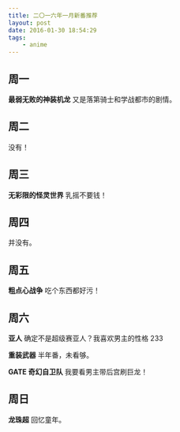 ```yaml
---
title: 二〇一六年一月新番推荐
layout: post
date: 2016-01-30 18:54:29
tags:
	- anime
---
```


## <span>周一</span>

**最弱无败的神装机龙** 又是落第骑士和学战都市的剧情。

## <span>周二</span>

没有！

## <span>周三</span>

**无彩限的怪灵世界** 乳摇不要钱！

## <span>周四</span>

并没有。

## <span>周五</span>

**粗点心战争** 吃个东西都好污！

## <span>周六</span>

**亚人** 确定不是超级赛亚人？我喜欢男主的性格 233

**重装武器** 半年番，未看够。

**GATE 奇幻自卫队** 我要看男主带后宫刷巨龙！

## <span>周日</span>

**龙珠超** 回忆童年。
